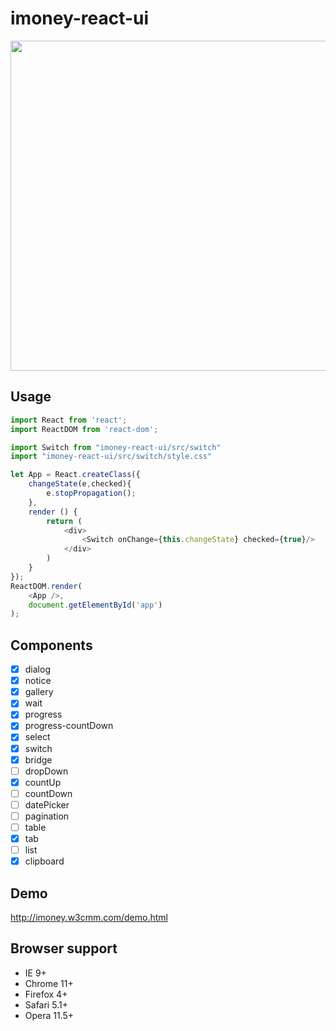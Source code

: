 # imoney-react-ui

<img src="https://raw.githubusercontent.com/imoney-team/imoney-react-ui/master/test/components.png" width="528">

## Usage

```js
import React from 'react';
import ReactDOM from 'react-dom';

import Switch from "imoney-react-ui/src/switch"
import "imoney-react-ui/src/switch/style.css"
```
```js
let App = React.createClass({
    changeState(e,checked){
        e.stopPropagation();
    },
    render () {
        return (
            <div>
                <Switch onChange={this.changeState} checked={true}/>
            </div>
        )
    }
});
ReactDOM.render(
    <App />,
    document.getElementById('app')
);
```

## Components

- [x] dialog
- [x] notice
- [x] gallery
- [x] wait
- [x] progress
- [x] progress-countDown
- [x] select
- [x] switch
- [x] bridge
- [ ] dropDown
- [x] countUp
- [ ] countDown
- [ ] datePicker
- [ ] pagination
- [ ] table
- [x] tab
- [ ] list
- [x] clipboard

## Demo
http://imoney.w3cmm.com/demo.html

## Browser support
* IE 9+
* Chrome 11+
* Firefox 4+
* Safari 5.1+
* Opera 11.5+
